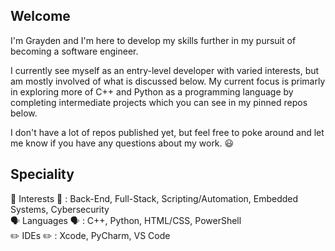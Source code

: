 ## Welcome
I'm Grayden and I'm here to develop my skills further in my pursuit of becoming a software engineer. 

I currently see myself as an entry-level developer with varied interests, but am mostly involved of what is discussed below.
My current focus is primarly in exploring more of C++ and Python as a programming language by completing intermediate projects which you can 
see in my pinned repos below. 

I don't have a lot of repos published yet, but feel free to poke around and let me know if you have any questions about my work. 😃

## Speciality
🧠 Interests 🧠 : Back-End, Full-Stack, Scripting/Automation, Embedded Systems, Cybersecurity
<br>
🗣️ Languages 🗣️ : C++, Python, HTML/CSS, PowerShell
<br>
✏️ IDEs ✏️ : Xcode, PyCharm, VS Code
